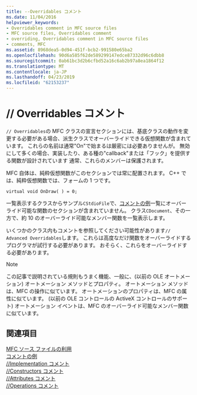```yaml
---
title: --Overridables コメント
ms.date: 11/04/2016
helpviewer_keywords:
- Overridables comment in MFC source files
- MFC source files, Overridables comment
- overriding, Overridables comment in MFC source files
- comments, MFC
ms.assetid: 8968dea5-0d94-451f-bcb2-991580e65ba2
ms.openlocfilehash: 90d6a585f62de589299147edce87332d96c6dbb8
ms.sourcegitcommit: 0ab61bc3d2b6cfbd52a16c6ab2b97a8ea1864f12
ms.translationtype: MT
ms.contentlocale: ja-JP
ms.lasthandoff: 04/23/2019
ms.locfileid: "62153237"
---
```

# <a name="-overridables-comment"></a>// Overridables コメント

`// Overridables`の MFC クラスの宣言セクションには、基底クラスの動作を変更する必要がある場合、派生クラスでオーバーライドできる仮想関数が含まれています。 これらの名前は通常"On"で始まるは厳密には必要ありませんが。 無効にして多くの場合、実装したり、ある種の"callback"または「フック」を提供する関数が設計されています 通常、これらのメンバーは保護されます。

MFC 自体は、純粋仮想関数がこのセクションでは常に配置されます。 C++ では、純粋仮想関数では、フォームの 1 つです。

`virtual void OnDraw( ) = 0;`

一覧表示するクラスからサンプル`CStdioFile`で、[コメントの例](../mfc/an-example-of-the-comments.md)一覧にオーバーライド可能な関数のセクションが含まれていません。 クラス`CDocument`、その一方で、約 10 のオーバーライド可能なメンバー関数を一覧表示します。

いくつかのクラス内もコメントを参照してください可能性があります`// Advanced Overridables`します。 これらは高度なだけ関数をオーバーライドするプログラマが試行する必要があります。 おそらく、これらをオーバーライドする必要があります。

> [!NOTE]
>  この記事で説明されている規則もうまく機能、一般に、(以前の OLE オートメーション) オートメーション メソッドとプロパティ。 オートメーション メソッドは、MFC の操作に似ています。 オートメーションのプロパティは、MFC の属性に似ています。 (以前の OLE コントロールの ActiveX コントロールのサポート) オートメーション イベントは、MFC のオーバーライド可能なメンバー関数に似ています。

## <a name="see-also"></a>関連項目

[MFC ソース ファイルの利用](../mfc/using-the-mfc-source-files.md)<br/>
[コメントの例](../mfc/an-example-of-the-comments.md)<br/>
[//Implementation コメント](../mfc/decrement-implementation-comment.md)<br/>
[//Constructors コメント](../mfc/decrement-constructors-comment.md)<br/>
[//Attributes コメント](../mfc/decrement-attributes-comment.md)<br/>
[//Operations コメント](../mfc/decrement-operations-comment.md)
